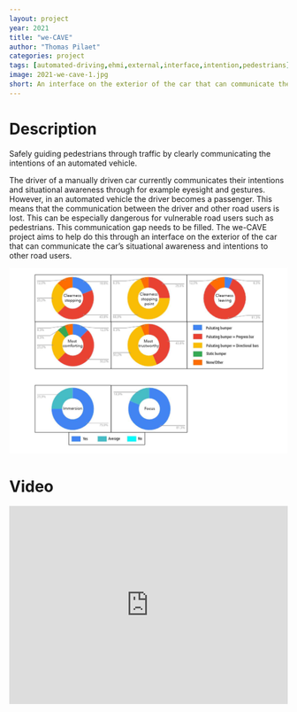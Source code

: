 ```yaml
---
layout: project
year: 2021
title: "we-CAVE"
author: "Thomas Pilaet"
categories: project
tags: [automated-driving,ehmi,external,interface,intention,pedestrians]
image: 2021-we-cave-1.jpg
short: An interface on the exterior of the car that can communicate the car’s situational awareness and intentions to other road users.
---
```


# Description
Safely guiding pedestrians through traffic by clearly communicating the intentions of an automated vehicle.

The driver of a manually driven car currently communicates their intentions and situational awareness through for example eyesight and gestures. However, in an automated vehicle the driver becomes a passenger. This means that the communication between the driver and other road users is lost. This can be especially dangerous for vulnerable road users such as pedestrians. This communication gap needs to be filled. The we-CAVE project aims to help do this through an interface on the exterior of the car that can communicate the car’s situational awareness and intentions to other road users.

![we-cave](/assets/img/2021-we-cave-2.jpg)

# Video
<iframe style="display:inline-block; border:0px solid #FFF; width: 100%; height: 358px" src="https://www.youtube.com/embed/CAyWN9ba9J8?playlist=CAyWN9ba9J8&loop=1&autoplay=1&mute=1" frameborder="0" allowfullscreen></iframe>
